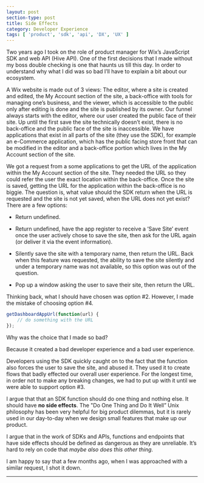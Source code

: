 ```yaml
---
layout: post
section-type: post
title: Side Effects
category: Developer Experience
tags: [ 'product', 'sdk', 'api', 'DX', 'UX' ]
---
```


Two years ago I took on the role of product manager for Wix’s JavaScript SDK and web API (Hive API). One of the first decisions that I made without my boss double checking is one that haunts us till this day. In order to understand why what I did was so bad I’ll have to explain a bit about our ecosystem.

A Wix website is made out of 3 views: The editor, where a site is created and edited, the My Account section of the site, a back-office with tools for managing one’s business, and the viewer, which is accessible to the public only after editing is done and the site is published by its owner. Our funnel always starts with the editor, where our user created the public face of their site. Up until the first save the site technically doesn’t exist, there is no back-office and the public face of the site is inaccessible. We have applications that exist in all parts of the site (they use the SDK), for example an e-Commerce application, which has the public facing store front that can be modified in the editor and a back-office portion which lives in the My Account section of the site.

We got a request from a some applications to get the URL of the application within the My Account section of the site. They needed the URL so they could refer the user the exact location within the back-office. Once the site is saved, getting the URL for the application within the back-office is no biggie. The question is, what value should the SDK return when the URL is requested and the site is not yet saved, when the URL does not yet exist? There are a few options:

- Return undefined.

- Return undefined, have the app register to receive a ‘Save Site’ event once the user actively chose to save the site, then ask for the URL again (or deliver it via the event information).

- Silently save the site with a temporary name, then return the URL. Back when this feature was requested, the ability to save the site silently and under a temporary name was not available, so this option was out of the question.

- Pop up a window asking the user to save their site, then return the URL.

Thinking back, what I should have chosen was option #2. However, I made the mistake of choosing option #4.

```javascript
getDashboardAppUrl(function(url) {
    // do something with the URL
});
```

Why was the choice that I made so bad?

Because it created a bad developer experience and a bad user experience.

Developers using the SDK quickly caught on to the fact that the function also forces the user to save the site, and abused it. They used it to create flows that badly effected our overall user experience. For the longest time, in order not to make any breaking changes, we had to put up with it until we were able to support option #3.

I argue that that an SDK function should do one thing and nothing else. It should have **no side effects**.  The "Do One Thing and Do It Well” Unix philosophy has been very helpful for big product dilemmas, but it is rarely used in our day-to-day when we design small features that make up our product.

I argue that in the work of SDKs and APIs, functions and endpoints that have side effects should be defined as dangerous as they are unreliable. It’s hard to rely on code that _maybe also does this other thing_.

I am happy to say that a few months ago, when I was approached with a similar request, I shot it down.

<hr>